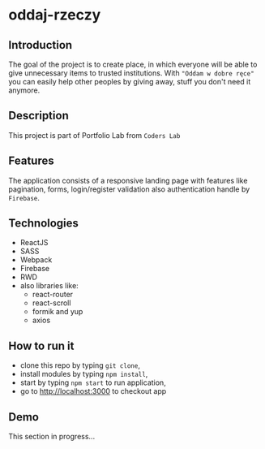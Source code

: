
# oddaj-rzeczy

## Introduction

The goal of the project is to create place, in which everyone will be able to give unnecessary items to trusted institutions.
With `"Oddam w dobre ręce"` you can easily help other peoples by giving away, stuff you don't need it anymore. 


## Description

This project is part of Portfolio Lab from `Coders Lab`


## Features

The application consists of a responsive landing page with
features like pagination, forms, login/register validation also authentication handle by `Firebase`.


## Technologies

* ReactJS
* SASS
* Webpack
* Firebase
* RWD
* also libraries like:
    * react-router
    * react-scroll
    * formik and yup
    * axios
    
    
## How to run it

* clone this repo by typing `git clone`,
* install modules by typing `npm install`,
* start by typing `npm start` to run application,
* go to [http://localhost:3000](http://localhost:3000) to checkout app

## Demo

This section in progress...

